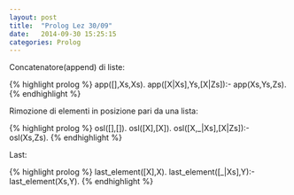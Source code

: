 ```yaml
---
layout: post
title:  "Prolog Lez 30/09"
date:   2014-09-30 15:25:15
categories: Prolog
---
```


Concatenatore(append) di liste:

{% highlight prolog %}
app([],Xs,Xs).
app([X|Xs],Ys,[X|Zs]):-
	app(Xs,Ys,Zs).
{% endhighlight %}

Rimozione di elementi in posizione pari da una lista:

{% highlight prolog %}
osl([],[]).
osl([X],[X]).
osl([X,_|Xs],[X|Zs]):-
	osl(Xs,Zs).
{% endhighlight %}

Last:

{% highlight prolog %}
last_element([X],X).
last_element([_|Xs],Y):-
	last_element(Xs,Y).
{% endhighlight %}
